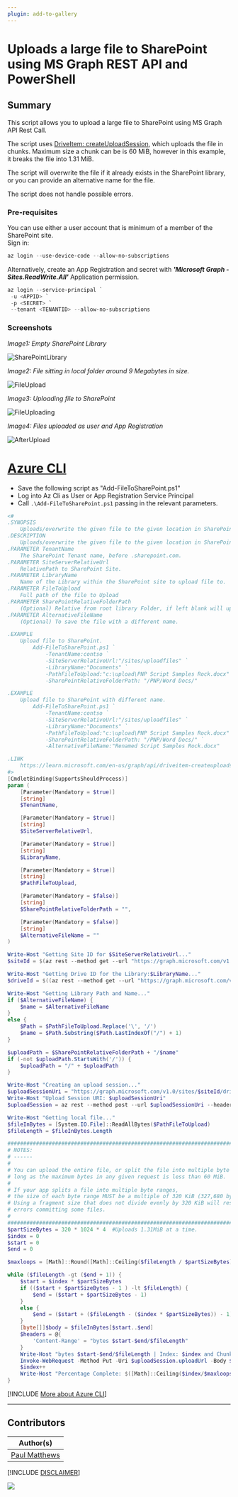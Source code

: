 ```yaml
---
plugin: add-to-gallery
---
```


# Uploads a large file to SharePoint using MS Graph REST API and PowerShell 

## Summary

This script allows you to upload a large file to SharePoint using MS Graph API Rest Call.

The script uses [DriveItem: createUploadSession](https://learn.microsoft.com/en-us/graph/api/driveitem-createuploadsession), which uploads the file in chunks. Maximum size a chunk can be is 60 MiB, however in this example, it breaks the file into 1.31 MiB.

The script will overwrite the file if it already exists in the SharePoint library, or you can provide an alternative name for the file.

The script does not handle possible errors.

### Pre-requisites
You can use either a user account that is minimum of a member of the SharePoint site.  
Sign in:
```powershell
az login --use-device-code --allow-no-subscriptions
```

Alternatively, create an App Registration and secret with **_'Microsoft Graph - Sites.ReadWrite.All'_** Application permission. 
```powershell
az login --service-principal `
 -u <APPID> `
 -p <SECRET> `
 --tenant <TENANTID> --allow-no-subscriptions
```
### Screenshots
_Image1: Empty SharePoint Library_

![SharePointLibrary](assets/SharePointLibrary.png)

_Image2: File sitting in local folder around 9 Megabytes in size._

![FileUpload](assets/FileToUpload.png)

_Image3: Uploading file to SharePoint_

![FileUploading](assets/Uploading.png)

_Image4: Files uploaded as user and App Registration_

![AfterUpload](assets/AfterUpload.png)

# [Azure CLI](#tab/azure-cli)
- Save the following script as "Add-FileToSharePoint.ps1"
- Log into Az Cli as User or App Registration Service Principal
- Call `.\Add-FileToSharePoint.ps1` passing in the relevant parameters.

```powershell
<#
.SYNOPSIS
    Uploads/overwrite the given file to the given location in SharePoint.
.DESCRIPTION
    Uploads/overwrite the given file to the given location in SharePoint.
.PARAMETER TenantName
    The SharePoint Tenant name, before .sharepoint.com.
.PARAMETER SiteServerRelativeUrl
    RelativePath to SharePoint Site.
.PARAMETER LibraryName
    Name of the Library within the SharePoint site to upload file to.
.PARAMETER FileToUpload
    Full path of the file to Upload
.PARAMETER SharePointRelativeFolderPath
    (Optional) Relative from root library Folder, if left blank will upload to root of library.
.PARAMETER AlternativeFileName
    (Optional) To save the file with a different name.

.EXAMPLE 
    Upload file to SharePoint.
        Add-FileToSharePoint.ps1 `
            -TenantName:contso `
            -SiteServerRelativeUrl:"/sites/uploadfiles" `
            -LibraryName:"Documents" `
            -PathFileToUpload:"c:\upload\PNP Script Samples Rock.docx" `
            -SharePointRelativeFolderPath: "/PNP/Word Docs/" 

.EXAMPLE 
    Upload file to SharePoint with different name.
        Add-FileToSharePoint.ps1 `
            -TenantName:contso `
            -SiteServerRelativeUrl:"/sites/uploadfiles" `
            -LibraryName:"Documents" `
            -PathFileToUpload:"c:\upload\PNP Script Samples Rock.docx" `
            -SharePointRelativeFolderPath: "/PNP/Word Docs/" `
            -AlternativeFileName:"Renamed Script Samples Rock.docx"

.LINK
    https://learn.microsoft.com/en-us/graph/api/driveitem-createuploadsession
#>
[CmdletBinding(SupportsShouldProcess)]
param (
    [Parameter(Mandatory = $true)]
    [string]
    $TenantName,

    [Parameter(Mandatory = $true)]
    [string]
    $SiteServerRelativeUrl,

    [Parameter(Mandatory = $true)]
    [string]
    $LibraryName,

    [Parameter(Mandatory = $true)]
    [string]
    $PathFileToUpload,

    [Parameter(Mandatory = $false)]
    [string]
    $SharePointRelativeFolderPath = "",

    [Parameter(Mandatory = $false)]
    [string]
    $AlternativeFileName = ""
)

Write-Host "Getting Site ID for $SiteServerRelativeUrl..."
$siteId = $(az rest --method get --url "https://graph.microsoft.com/v1.0/sites/$TenantName.sharepoint.com:$($SiteServerRelativeUrl)?`$select=id" | ConvertFrom-Json).id

Write-Host "Getting Drive ID for the Library:$LibraryName..."
$driveId = $((az rest --method get --url "https://graph.microsoft.com/v1.0/sites/$SiteId/drives?`$select=id,name" | ConvertFrom-Json).value | Where-Object { $_.name -eq $LibraryName }).id

Write-Host "Getting Library Path and Name..."
if ($AlternativeFileName) {
    $name = $AlternativeFileName
}
else {
    $Path = $PathFileToUpload.Replace('\', '/')
    $name = $Path.Substring($Path.LastIndexOf("/") + 1)
}

$uploadPath = $SharePointRelativeFolderPath + "/$name"
if (-not $uploadPath.StartsWith('/')) {
    $uploadPath = "/" + $uploadPath
}

Write-Host "Creating an upload session..."
$uploadSessionUri = "https://graph.microsoft.com/v1.0/sites/$siteId/drives/$driveId/root:$($uploadPath):/createUploadSession"
Write-Host "Upload Session URI: $uploadSessionUri"
$uploadSession = az rest --method post --url $uploadSessionUri --headers Content-Type=application/json | ConvertFrom-Json

Write-Host "Getting local file..."
$fileInBytes = [System.IO.File]::ReadAllBytes($PathFileToUpload)
$fileLength = $fileInBytes.Length

##################################################################################
# NOTES:              
# ------                                                           
#
# You can upload the entire file, or split the file into multiple byte ranges, as 
# long as the maximum bytes in any given request is less than 60 MiB.
#
# If your app splits a file into multiple byte ranges, 
# the size of each byte range MUST be a multiple of 320 KiB (327,680 bytes). 
# Using a fragment size that does not divide evenly by 320 KiB will result in 
# errors committing some files.
#
##################################################################################
$partSizeBytes = 320 * 1024 * 4  #Uploads 1.31MiB at a time.
$index = 0
$start = 0
$end = 0

$maxloops = [Math]::Round([Math]::Ceiling($fileLength / $partSizeBytes))

while ($fileLength -gt ($end + 1)) {
    $start = $index * $partSizeBytes
    if (($start + $partSizeBytes - 1 ) -lt $fileLength) {
        $end = ($start + $partSizeBytes - 1)
    }
    else {
        $end = ($start + ($fileLength - ($index * $partSizeBytes)) - 1)
    }
    [byte[]]$body = $fileInBytes[$start..$end]
    $headers = @{    
        'Content-Range' = "bytes $start-$end/$fileLength"
    }
    Write-Host "bytes $start-$end/$fileLength | Index: $index and ChunkSize: $partSizeBytes"
    Invoke-WebRequest -Method Put -Uri $uploadSession.uploadUrl -Body $body -Headers $headers -SkipHeaderValidation | Out-Null
    $index++
    Write-Host "Percentage Complete: $([Math]::Ceiling($index/$maxloops*100)) %"
}
```
[!INCLUDE [More about Azure CLI](../../docfx/includes/MORE-AZURECLI.md)]
***

## Contributors

| Author(s)                                       |
| ----------------------------------------------- |
| [Paul Matthews](https://github.com/pmatthews05) |

[!INCLUDE [DISCLAIMER](../../docfx/includes/DISCLAIMER.md)]

<img src="https://pnptelemetry.azurewebsites.net/script-samples/scripts/graph-upload-file-to-sharepoint" aria-hidden="true" />
